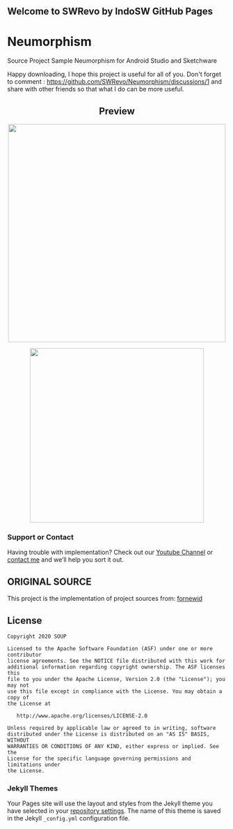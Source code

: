 ## Welcome to SWRevo by IndoSW GitHub Pages

# Neumorphism
Source Project Sample Neumorphism for Android Studio and Sketchware

Happy downloading, I hope this project is useful for all of you. Don't forget to comment : https://github.com/SWRevo/Neumorphism/discussions/1 and share with other friends so that what I do can be more useful.

<h2 align="center">Preview</h2>
<p align="center">
<img width="500" src="https://user-images.githubusercontent.com/71774787/102743976-98ef3880-4393-11eb-88d0-40c6a4812165.jpg"/>
</p>
<p align="center">
<img width="400" src="https://user-images.githubusercontent.com/71774787/102744087-e9669600-4393-11eb-8b04-32544f0d370d.jpg"/>
</p>

### Support or Contact

Having trouble with implementation? Check out our [Youtube Channel](https://docs.github.com/categories/github-pages-basics/) or [contact me](https://t.me/indoSW) and we’ll help you sort it out.


## ORIGINAL SOURCE
This project is the implementation of project sources from: [fornewid](https://github.com/fornewid/neumorphism)

## License

```
Copyright 2020 SOUP

Licensed to the Apache Software Foundation (ASF) under one or more contributor
license agreements. See the NOTICE file distributed with this work for
additional information regarding copyright ownership. The ASF licenses this
file to you under the Apache License, Version 2.0 (the "License"); you may not
use this file except in compliance with the License. You may obtain a copy of
the License at

   http://www.apache.org/licenses/LICENSE-2.0

Unless required by applicable law or agreed to in writing, software
distributed under the License is distributed on an "AS IS" BASIS, WITHOUT
WARRANTIES OR CONDITIONS OF ANY KIND, either express or implied. See the
License for the specific language governing permissions and limitations under
the License.
```
### Jekyll Themes

Your Pages site will use the layout and styles from the Jekyll theme you have selected in your [repository settings](https://github.com/SWRevo/Neumorphism/settings). The name of this theme is saved in the Jekyll `_config.yml` configuration file.
